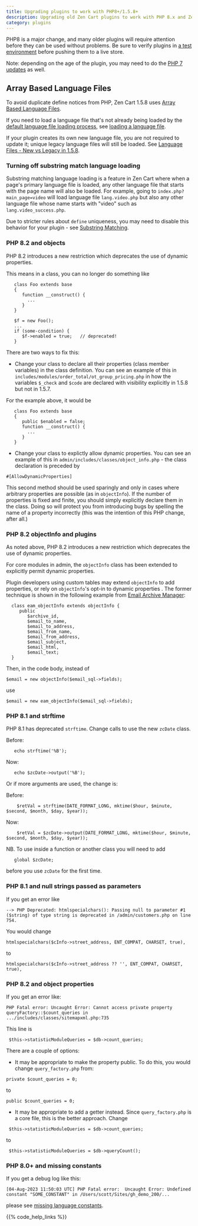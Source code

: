 ```yaml
---
title: Upgrading plugins to work with PHP8+/1.5.8+
description: Upgrading old Zen Cart plugins to work with PHP 8.x and Zen Cart 1.5.8+
category: plugins
---
```


PHP8 is a major change, and many older plugins will require attention before they can be used without problems.   Be sure to verify plugins in [a test environment](/user/running/local_testing/) before pushing them to a live store. 

Note: depending on the age of the plugin, you may need to do the [PHP 7 updates](/user/upgrading/php_warnings/) as well.

## Array Based Language Files 
To avoid duplicate define notices from PHP, Zen Cart 1.5.8 uses [Array Based Language Files](/dev/languages/158_language_files/).

If you need to load a language file that's not already being loaded by the [default language file loading process](/dev/plugins/language_files/), see [loading a language file](/dev/languages/158_language_files/#loading-a-language-file).

If your plugin creates its own new language file, you are not required to update it; unique legacy language files will still be loaded.  See [Language Files - New vs Legacy in 1.5.8](/dev/languages/158_order_language_files/).

### Turning off substring match language loading 
Substring matching language loading is a feature in Zen Cart where when a page's primary language file is loaded, any other language file that starts with the page name will also be loaded.  For example, going to `index.php?main_page=video` will load language file `lang.video.php` but also any other language file whose name starts with "video" such as `lang.video_success.php`.

Due to stricter rules about `define` uniqueness, you may need to disable 
this behavior for your plugin - see [Substring Matching](/dev/languages/158_order_language_files/#substring-matching).

### PHP 8.2 and objects 
PHP 8.2 introduces a new restriction which deprecates the use of dynamic properties.  

This means in a class, you can no longer do something like 

```
   class Foo extends base 
   {
      function __construct() {
        ...
      }
   }

   $f = new Foo(); 
   ...
   if (some-condition) { 
      $f->enabled = true;   // deprecated! 
   }
```

There are two ways to fix this: 
- Change your class to declare all their properties (class member variables) in the class definition.  You can see an example of this in `includes/modules/order_total/ot_group_pricing.php` in how the variables `$_check` and `$code` are declared with visibility explicitly in 1.5.8 but not in 1.5.7. 

For the example above, it would be 

```
   class Foo extends base 
   {
      public $enabled = false; 
      function __construct() {
        ...
      }
   }
```

- Change your class to explictly allow dynamic properties.  You can see an example of this in `admin/includes/classes/object_info.php` - the class declaration is preceded by 

```
#[AllowDynamicProperties]
```

This second method should be used sparingly and only in cases where arbitrary properties are possible (as in `objectInfo`).  If the number of properties is fixed and finite, you should simply explicitly declare them in the class.  Doing so will protect you from introducing bugs by spelling the name of a property incorrectly (this was the intention of this PHP change, after all.)

### PHP 8.2 objectInfo and plugins 

As noted above, PHP 8.2 introduces a new restriction which deprecates the use of dynamic properties.  

For core modules in admin, the `objectInfo` class has been extended to explicitly permit dynamic properties. 

Plugin developers using custom tables may extend `objectInfo` to add properties, or rely on `objectInfo`'s opt-in to dynamic properties .  The former technique is shown in the following example from [Email Archive Manager](https://www.zen-cart.com/downloads.php?do=file&id=101): 

```
  class eam_objectInfo extends objectInfo {
     public 
        $archive_id, 
        $email_to_name,
        $email_to_address,
        $email_from_name,
        $email_from_address,
        $email_subject,
        $email_html,
        $email_text; 
  }

```

Then, in the code body, instead of  

```
$email = new objectInfo($email_sql->fields);
``` 

use 

```
$email = new eam_objectInfo($email_sql->fields);
```

### PHP 8.1 and strftime 

PHP 8.1 has deprecated `strftime`.  Change calls to use the new `zcDate` class.

Before:
```
   echo strftime('%B');
```

Now:
```
   echo $zcDate->output('%B'); 
```

Or if more arguments are used, the change is: 

Before: 
```
    $retVal = strftime(DATE_FORMAT_LONG, mktime($hour, $minute, $second, $month, $day, $year));
```

Now:
```
    $retVal = $zcDate->output(DATE_FORMAT_LONG, mktime($hour, $minute, $second, $month, $day, $year));
```


NB. To use inside a function or another class you will need to add 
```
   global $zcDate;
```
before you use `zcDate` for the first time.

### PHP 8.1 and null strings passed as parameters

If you get an error like 

```
--> PHP Deprecated: htmlspecialchars(): Passing null to parameter #1 ($string) of type string is deprecated in /admin/customers.php on line 754.
```

You would change 

```
htmlspecialchars($cInfo->street_address, ENT_COMPAT, CHARSET, true),
```

to 

```
htmlspecialchars($cInfo->street_address ?? '', ENT_COMPAT, CHARSET, true),
```


### PHP 8.2 and object properties 

If you get an error like: 

```
PHP Fatal error: Uncaught Error: Cannot access private property queryFactory::$count_queries in .../includes/classes/sitemapxml.php:735
```

This line is 
```
 $this->statisticModuleQueries = $db->count_queries;
```

There are a couple of options: 

- It may be appropriate to make the property public.  To do this, you would change `query_factory.php` from: 

```
private $count_queries = 0;
```
to
```
public $count_queries = 0;
```

- It may be appropriate to add a getter instead. Since `query_factory.php` is a core file, this is the better approach.  Change 

```
 $this->statisticModuleQueries = $db->count_queries;
```
to

```
 $this->statisticModuleQueries = $db->queryCount(); 
```

### PHP 8.0+ and missing constants 

If you get a debug log like this: 

```
[04-Aug-2023 11:50:03 UTC] PHP Fatal error:  Uncaught Error: Undefined constant "SOME_CONSTANT" in /Users/scott/Sites/gh_demo_200/...
```

please see [missing language constants](/user/localization/missing_language_constants/).


{{% code_help_links %}} 

